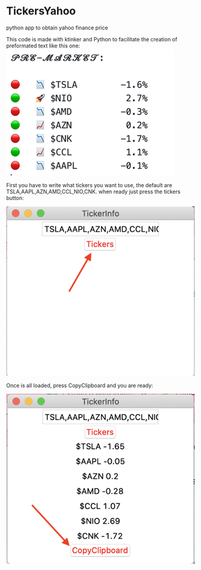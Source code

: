 # TickersYahoo
python app to obtain yahoo finance price

This code is made with ktinker and Python to facilitate the creation of preformated text like this one:
![](Images/Preformat.png)


First you have to write what tickers you want to use, the default are TSLA,AAPL,AZN,AMD,CCL,NIO,CNK. when ready just press the tickers button:

![](Images/Tikers.png)

Once is all loaded, press CopyClipboard and you are ready:

![](Images/Copy.png)
